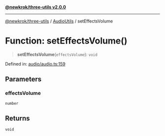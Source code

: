 [**@newkrok/three-utils v2.0.0**](../../../../README.md)

***

[@newkrok/three-utils](../../../../globals.md) / [AudioUtils](../README.md) / setEffectsVolume

# Function: setEffectsVolume()

> **setEffectsVolume**(`effectsVolume`): `void`

Defined in: [audio/audio.ts:159](https://github.com/NewKrok/three-utils/blob/a38231b899f4eeb8c881d6a9f7248bab4e06755e/src/audio/audio.ts#L159)

## Parameters

### effectsVolume

`number`

## Returns

`void`
